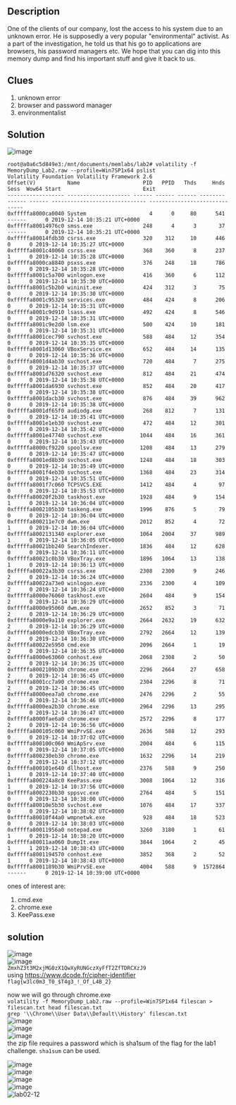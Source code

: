 ## Description
One of the clients of our company, lost the access to his system due to an unknown error. He is supposedly a very popular "environmental" activist. As a part of the investigation, he told us that his go to applications are browsers, his password managers etc. We hope that you can dig into this memory dump and find his important stuff and give it back to us.
## Clues
1. unknown error
2. browser and password manager
3. environmentalist
## Solution
![image](https://github.com/Azure9733/Cryptonite/assets/143328010/80e2b258-9bef-4cd5-85f7-a79c9edfe5d3)
```
root@a0a6c5d849e3:/mnt/documents/memlabs/lab2# volatility -f MemoryDump_Lab2.raw --profile=Win7SP1x64 pslist
Volatility Foundation Volatility Framework 2.6
Offset(V)          Name                    PID   PPID   Thds     Hnds   Sess  Wow64 Start                          Exit                          
------------------ -------------------- ------ ------ ------ -------- ------ ------ ------------------------------ ------------------------------
0xfffffa8000ca0040 System                    4      0     80      541 ------      0 2019-12-14 10:35:21 UTC+0000                                 
0xfffffa80014976c0 smss.exe                248      4      3       37 ------      0 2019-12-14 10:35:21 UTC+0000                                 
0xfffffa80014fdb30 csrss.exe               320    312     10      446      0      0 2019-12-14 10:35:27 UTC+0000                                 
0xfffffa8001c40060 csrss.exe               368    360      8      237      1      0 2019-12-14 10:35:28 UTC+0000                                 
0xfffffa8000ca8840 psxss.exe               376    248     18      786      0      0 2019-12-14 10:35:28 UTC+0000                                 
0xfffffa8001c5a700 winlogon.exe            416    360      6      112      1      0 2019-12-14 10:35:30 UTC+0000                                 
0xfffffa8001c5b2b0 wininit.exe             424    312      3       75      0      0 2019-12-14 10:35:30 UTC+0000                                 
0xfffffa8001c95320 services.exe            484    424      8      206      0      0 2019-12-14 10:35:31 UTC+0000                                 
0xfffffa8001c9d910 lsass.exe               492    424      8      546      0      0 2019-12-14 10:35:31 UTC+0000                                 
0xfffffa8001c9e2d0 lsm.exe                 500    424     10      181      0      0 2019-12-14 10:35:31 UTC+0000                                 
0xfffffa8001cec790 svchost.exe             588    484     12      354      0      0 2019-12-14 10:35:35 UTC+0000                                 
0xfffffa8001d13060 VBoxService.ex          652    484     14      135      0      0 2019-12-14 10:35:36 UTC+0000                                 
0xfffffa8001d4ab30 svchost.exe             720    484      7      275      0      0 2019-12-14 10:35:37 UTC+0000                                 
0xfffffa8001d76320 svchost.exe             812    484     21      474      0      0 2019-12-14 10:35:38 UTC+0000                                 
0xfffffa8001da6930 svchost.exe             852    484     20      417      0      0 2019-12-14 10:35:38 UTC+0000                                 
0xfffffa8001dacb30 svchost.exe             876    484     39      962      0      0 2019-12-14 10:35:38 UTC+0000                                 
0xfffffa8001df65f0 audiodg.exe             268    812      7      131      0      0 2019-12-14 10:35:41 UTC+0000                                 
0xfffffa8001e1eb30 svchost.exe             472    484     12      301      0      0 2019-12-14 10:35:42 UTC+0000                                 
0xfffffa8001e47740 svchost.exe            1044    484     16      361      0      0 2019-12-14 10:35:43 UTC+0000                                 
0xfffffa8000cf9220 spoolsv.exe            1208    484     13      279      0      0 2019-12-14 10:35:47 UTC+0000                                 
0xfffffa8001ed8b30 svchost.exe            1248    484     18      303      0      0 2019-12-14 10:35:49 UTC+0000                                 
0xfffffa8001f4eb30 svchost.exe            1368    484     23      314      0      0 2019-12-14 10:35:51 UTC+0000                                 
0xfffffa8001f7c060 TCPSVCS.EXE            1412    484      4       97      0      0 2019-12-14 10:35:53 UTC+0000                                 
0xfffffa80020f2b30 taskhost.exe           1928    484      9      154      1      0 2019-12-14 10:36:04 UTC+0000                                 
0xfffffa8002105b30 taskeng.exe            1996    876      5       79      0      0 2019-12-14 10:36:04 UTC+0000                                 
0xfffffa800211e7c0 dwm.exe                2012    852      4       72      1      0 2019-12-14 10:36:04 UTC+0000                                 
0xfffffa8002131340 explorer.exe           1064   2004     37      989      1      0 2019-12-14 10:36:05 UTC+0000                                 
0xfffffa80021bb240 SearchIndexer.         1836    484     12      628      0      0 2019-12-14 10:36:11 UTC+0000                                 
0xfffffa80021c0b30 VBoxTray.exe           1896   1064     13      138      1      0 2019-12-14 10:36:13 UTC+0000                                 
0xfffffa80022a3b30 csrss.exe              2308   2300      9      246      2      0 2019-12-14 10:36:24 UTC+0000                                 
0xfffffa80022a73e0 winlogon.exe           2336   2300      4      109      2      0 2019-12-14 10:36:24 UTC+0000                                 
0xfffffa8000e76060 taskhost.exe           2604    484      9      154      2      0 2019-12-14 10:36:29 UTC+0000                                 
0xfffffa8000e95060 dwm.exe                2652    852      3       71      2      0 2019-12-14 10:36:29 UTC+0000                                 
0xfffffa8000e9a110 explorer.exe           2664   2632     19      632      2      0 2019-12-14 10:36:29 UTC+0000                                 
0xfffffa8000edcb30 VBoxTray.exe           2792   2664     12      139      2      0 2019-12-14 10:36:30 UTC+0000                                 
0xfffffa80022e5950 cmd.exe                2096   2664      1       19      2      0 2019-12-14 10:36:35 UTC+0000                                 
0xfffffa8000e63060 conhost.exe            2068   2308      2       50      2      0 2019-12-14 10:36:35 UTC+0000                                 
0xfffffa8002109b30 chrome.exe             2296   2664     27      658      2      0 2019-12-14 10:36:45 UTC+0000                                 
0xfffffa8001cc7a90 chrome.exe             2304   2296      8       71      2      0 2019-12-14 10:36:45 UTC+0000                                 
0xfffffa8000eea7a0 chrome.exe             2476   2296      2       55      2      0 2019-12-14 10:36:46 UTC+0000                                 
0xfffffa8000ea2b30 chrome.exe             2964   2296     13      295      2      0 2019-12-14 10:36:47 UTC+0000                                 
0xfffffa8000fae6a0 chrome.exe             2572   2296      8      177      2      0 2019-12-14 10:36:56 UTC+0000                                 
0xfffffa800105c060 WmiPrvSE.exe           2636    588     12      293      0      0 2019-12-14 10:37:02 UTC+0000                                 
0xfffffa800100c060 WmiApSrv.exe           2004    484      6      115      0      0 2019-12-14 10:37:05 UTC+0000                                 
0xfffffa800230eb30 chrome.exe             1632   2296     14      219      2      0 2019-12-14 10:37:12 UTC+0000                                 
0xfffffa800101e640 dllhost.exe            2376    588      9      250      1      0 2019-12-14 10:37:40 UTC+0000                                 
0xfffffa800224a8c0 KeePass.exe            3008   1064     12      316      1      0 2019-12-14 10:37:56 UTC+0000                                 
0xfffffa8002230b30 sppsvc.exe             2764    484      5      151      0      0 2019-12-14 10:38:00 UTC+0000                                 
0xfffffa80010e5b30 svchost.exe            1076    484     17      337      0      0 2019-12-14 10:38:02 UTC+0000                                 
0xfffffa80010f44a0 wmpnetwk.exe            928    484     18      523      0      0 2019-12-14 10:38:03 UTC+0000                                 
0xfffffa80011956a0 notepad.exe            3260   3180      1       61      1      0 2019-12-14 10:38:20 UTC+0000                                 
0xfffffa80011aa060 DumpIt.exe             3844   1064      2       45      1      1 2019-12-14 10:38:43 UTC+0000                                 
0xfffffa8001194570 conhost.exe            3852    368      2       52      1      0 2019-12-14 10:38:43 UTC+0000                                 
0xfffffa8001189b30 WmiPrvSE.exe           4004    588      9  1572864 ------      0 2019-12-14 10:39:00 UTC+0000                                 
```

ones of interest are:
1. cmd.exe
2. chrome.exe
3. KeePass.exe

## solution
![image](https://github.com/Azure9733/Cryptonite/assets/143328010/17536953-282b-4296-8616-2fd48df33bd5)  
![image](https://github.com/Azure9733/Cryptonite/assets/143328010/4068fdd0-9aee-49ef-aeae-6d922f58c571)  
``ZmxhZ3t3M2xjMG0zX1QwXyRUNGczXyFfT2ZfTDRCXzJ9``  
using https://www.dcode.fr/cipher-identifier  
``flag{w3lc0m3_T0_$T4g3_!_Of_L4B_2}``  

now we will go through chrome.exe  
``volatility -f MemoryDump_Lab2.raw --profile=Win7SP1x64 filescan > filescan.txt head filescan.txt``  
``grep '\\Chrome\\User Data\\Default\\History' filescan.txt``  
![image](https://github.com/Azure9733/Cryptonite/assets/143328010/413fbacd-e142-4dc8-bcd3-645a219cd7c9)  
![image](https://github.com/Azure9733/Cryptonite/assets/143328010/da8fc56f-00c5-4db0-9d00-47001d12bde3)  
![image](https://github.com/Azure9733/Cryptonite/assets/143328010/8d67f411-0f9a-4f67-9759-75040c23fc47)  
the zip file requires a password which is sha1sum of the flag for the lab1 challenge. ``sha1sum`` can be used.  

![image](https://github.com/Azure9733/Cryptonite/assets/143328010/5bcd27b5-1107-4e74-a87e-0f1da88ee346)  
![image](https://github.com/Azure9733/Cryptonite/assets/143328010/a5933873-1edf-4406-a229-48799e9962db)  
![image](https://github.com/Azure9733/Cryptonite/assets/143328010/624c5150-d743-4a1c-939c-3f5739fe2afa)  
![image](https://github.com/Azure9733/Cryptonite/assets/143328010/f5bf4598-74fb-460b-b4c1-ba762b588ff7)  
![lab02-12](https://github.com/Azure9733/Cryptonite/assets/143328010/f38ac368-9e6b-4310-afd7-2d7a178f1e3a)  
